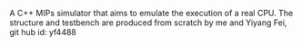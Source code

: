 A C++ MIPs simulator that aims to emulate the execution of a real CPU. The structure and testbench are produced from scratch by me and Yiyang Fei, git hub id: yf4488
